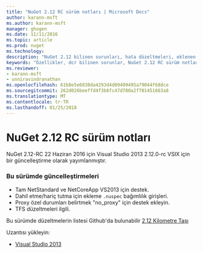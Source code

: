 ```yaml
---
title: "NuGet 2.12 RC sürüm notları | Microsoft Docs"
author: karann-msft
ms.author: karann-msft
manager: ghogen
ms.date: 11/11/2016
ms.topic: article
ms.prod: nuget
ms.technology: 
description: "NuGet 2.12 bilinen sorunları, hata düzeltmeleri, eklenen özellikleri ve dcr dahil olmak üzere RC sürüm notları."
keywords: "Özellikler, dcr bilinen sorunlar, NuGet 2.12 RC sürüm notları, hata düzeltmeleri eklendi"
ms.reviewer:
- karann-msft
- unniravindranathan
ms.openlocfilehash: 61b8e5e6838da4293d4d09499495a79044f68dce
ms.sourcegitcommit: 262d026beeffd4f3b6fc47d780a2f701451663a8
ms.translationtype: MT
ms.contentlocale: tr-TR
ms.lasthandoff: 01/25/2018
---
```

# <a name="nuget-212-rc-release-notes"></a>NuGet 2.12 RC sürüm notları

NuGet 2.12-RC 22 Haziran 2016 için Visual Studio 2013 2.12.0-rc VSIX için bir güncelleştirme olarak yayımlanmıştır.

### <a name="updates-in-this-release"></a>Bu sürümde güncelleştirmeleri

* Tam NetStandard ve NetCoreApp VS2013 için destek.
* Dahil etme/hariç tutma için ekleme `.nuspec` bağımlılık girişleri.
* Proxy özel durumları belirtmek "no_proxy" için destek ekleyin.
* TFS düzeltmeleri ilgili.

Bu sürümde düzeltmelerin listesi Github'da bulunabilir [2,12 Kilometre Taşı](https://github.com/NuGet/Home/issues?q=milestone%3A2.12+is%3Aclosed)

Uzantısı yükleyin:

* [Visual Studio 2013](https://dist.nuget.org/visualstudio-2013-vsix/v2.12.0-rc/NuGet.Tools.vsix)
